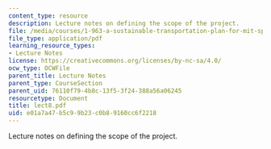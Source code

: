```yaml
---
content_type: resource
description: Lecture notes on defining the scope of the project.
file: /media/courses/1-963-a-sustainable-transportation-plan-for-mit-spring-2007/e01a7a47b5c99b23c0b89160cc6f2218_lect8.pdf
file_type: application/pdf
learning_resource_types:
- Lecture Notes
license: https://creativecommons.org/licenses/by-nc-sa/4.0/
ocw_type: OCWFile
parent_title: Lecture Notes
parent_type: CourseSection
parent_uid: 76110f79-4b8c-13f5-3f24-388a56a06245
resourcetype: Document
title: lect8.pdf
uid: e01a7a47-b5c9-9b23-c0b8-9160cc6f2218
---
```

Lecture notes on defining the scope of the project.